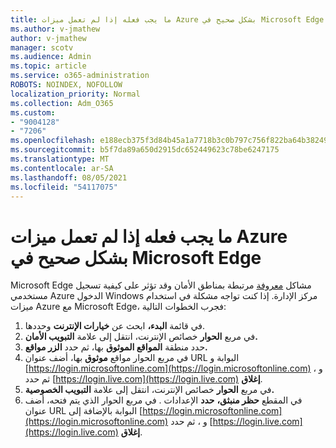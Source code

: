 ```yaml
---
title: ما يجب فعله إذا لم تعمل ميزات Azure بشكل صحيح في Microsoft Edge
ms.author: v-jmathew
author: v-jmathew
manager: scotv
ms.audience: Admin
ms.topic: article
ms.service: o365-administration
ROBOTS: NOINDEX, NOFOLLOW
localization_priority: Normal
ms.collection: Adm_O365
ms.custom:
- "9004128"
- "7206"
ms.openlocfilehash: e188ecb375f3d84b45a1a7718b3c0b797c756f822ba64b3824976fe79c1e8298
ms.sourcegitcommit: b5f7da89a650d2915dc652449623c78be6247175
ms.translationtype: MT
ms.contentlocale: ar-SA
ms.lasthandoff: 08/05/2021
ms.locfileid: "54117075"
---
```

# <a name="what-to-do-if-azure-features-dont-work-properly-in-microsoft-edge"></a>ما يجب فعله إذا لم تعمل ميزات Azure بشكل صحيح في Microsoft Edge

Microsoft Edge مشاكل [معروفة](https://go.microsoft.com/fwlink/?linkid=2140608) مرتبطة بمناطق الأمان وقد تؤثر على كيفية تسجيل مستخدمي Azure الدخول Windows مركز الإدارة. إذا كنت تواجه مشكلة في استخدام ميزات Azure مع Microsoft Edge، فجرب الخطوات التالية:

1. في قائمة **البدء،** ابحث عن **خيارات الإنترنت** وحددها.
2. في مربع **الحوار** خصائص الإنترنت، انتقل إلى علامة **التبويب الأمان.**
3. حدد منطقة **المواقع الموثوق** بها، ثم حدد **الزر مواقع.**
4. في مربع الحوار مواقع **موثوق** بها، أضف عنوان URL البوابة و [https://login.microsoftonline.com](https://login.microsoftonline.com) و ، ثم حدد [https://login.live.com](https://login.live.com) **إغلاق**.
5. في مربع **الحوار** خصائص الإنترنت، انتقل إلى علامة **التبويب الخصوصية.**
6. في المقطع **حظر منبثق،** **حدد** الإعدادات . في مربع الحوار الذي يتم فتحه، أضف عنوان URL البوابة بالإضافة إلى [https://login.microsoftonline.com](https://login.microsoftonline.com) و ، ثم حدد [https://login.live.com](https://login.live.com) **إغلاق**.
